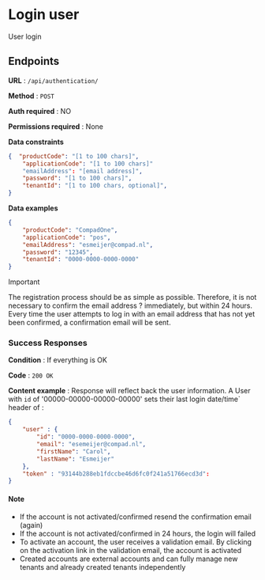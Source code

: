 
# Login user
User login 


## Endpoints

**URL** : `/api/authentication/`

**Method** : `POST`

**Auth required** : NO

**Permissions required** : None

**Data constraints**

```json
{  "productCode": "[1 to 100 chars]",
    "applicationCode": "[1 to 100 chars]"
    "emailAddress": "[email address]",
    "password": "[1 to 100 chars]",
    "tenantId": "[1 to 100 chars, optional]",
}
```


**Data examples**

```json
{   
    "productCode": "CompadOne",
    "applicationCode": "pos",
    "emailAddress": "esmeijer@compad.nl",
    "password": "12345",
    "tenantId": "0000-0000-0000-0000"
}
```
> [!IMPORTANT]  
> The registration process should be as simple as possible. Therefore, it is not necessary to confirm the email address ? immediately, but within 24 hours. Every time the user attempts to log in with an email address that has not yet been confirmed, a confirmation email will be sent.



### Success Responses

**Condition** :  If everything is OK 

**Code** : `200 OK`

**Content example** : Response will reflect back the user information. A
User with `id` of '00000-00000-00000-00000' sets their last login date/time` header of :

```json
{
    "user" : {
        "id": "0000-0000-0000-0000",
        "email": "esemeijer@compad.nl",
        "firstName": "Carol",
        "lastName": "Esmeijer"        
    },
    "token" : "93144b288eb1fdccbe46d6fc0f241a51766ecd3d":
}
```
#### Note

* If the account is not activated/confirmed resend the confirmation email (again)
* If the account is not activated/confirmed in 24 hours, the login will failed
* To activate an account, the user receives a validation email. By clicking on the activation link in the validation email, the account is activated
* Created accounts are external accounts and can fully manage new tenants and already created tenants independently
